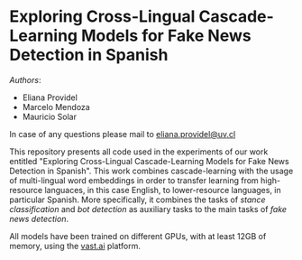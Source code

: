 # Exploring Cross-Lingual Cascade-Learning Models for Fake News Detection in Spanish

_Authors_:

- Eliana Providel
- Marcelo Mendoza
- Mauricio Solar

In case of any questions please mail to eliana.providel@uv.cl

This repository presents all code used in the experiments of our work entitled "Exploring
Cross-Lingual Cascade-Learning Models for Fake News Detection in Spanish". This
work combines cascade-learning with the usage of multi-lingual word embeddings
in order to transfer learning from high-resource languaces, in this case
English, to lower-resource languages, in particular Spanish. More specifically,
it combines the tasks of _stance classification_ and _bot detection_ as
auxiliary tasks to the main tasks of _fake news detection_.

All models have been trained on different GPUs, with at least
12GB of memory, using the [vast.ai](https://vast.ai) platform.

